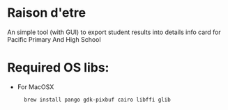 # Raison d'etre
An simple tool (with GUI) to export student results into details info card for Pacific Primary And High School

# Required OS libs:

- For MacOSX
  ```zsh
    brew install pango gdk-pixbuf cairo libffi glib
  ```
